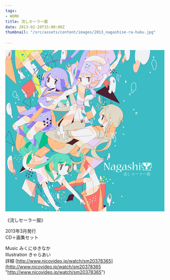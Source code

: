 ```yaml
---
tags:
- WORK
title: 流しセーラー服
date: 2013-02-28T15:00:00Z
thumbnail: "/src/assets/content/images/2013_nagashise-ra-huku.jpg"

---
```

![](/src/assets/content/images/2013_nagashise-ra-huku.jpg)

《流しセーラー服》

2013年3月発行  
CD＋画集セット  
  
Music みくにゆきなか  
Illustration きゃらあい  
詳細 [http://www.nicovideo.jp/watch/sm20378365](http://www.nicovideo.jp/watch/sm20378365 "http://www.nicovideo.jp/watch/sm20378365")
